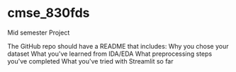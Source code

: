 # cmse_830fds
Mid semester Project

The GitHub repo should have a README that includes:
Why you chose your dataset
What you've learned from IDA/EDA
What preprocessing steps you've completed
What you've tried with Streamlit so far
